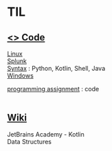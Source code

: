 # TIL

## [<> Code](https://github.com/kimbbang/publicTIL)

[Linux](https://github.com/kimbbang/publicTIL/blob/main/Linux/README.md)    
[Splunk](https://github.com/kimbbang/publicTIL/blob/main/Splunk/README.md)    
[Syntax](https://github.com/kimbbang/publicTIL/tree/main/Syntax) : Python, Kotlin, Shell, Java    
[Windows](https://github.com/kimbbang/publicTIL/tree/main/Windows)    

[programming assignment](https://github.com/kimbbang/publicTIL/tree/main/programming%20assignment) : code
<br/>
<br/>
## [Wiki](https://github.com/kimbbang/publicTIL/wiki)

JetBrains Academy - Kotlin   
Data Structures   
